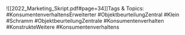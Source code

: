 
![[2022_Marketing_Skript.pdf#page=34]]Tags & Topics:
   #KonsumentenverhaltensErweiterter
   #ObjektbeurteilungZentral
   #Klein
   #Schramm
   #ObjektbeurteilungZentrale
   #Konsumentenverhalten
   #KonstrukteWeitere
   #Konsumentenverhaltens